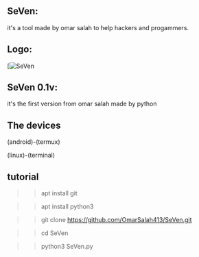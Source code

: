 ## SeVen:

it's a tool made by omar salah to help hackers and progammers.

## Logo:

[![SeVen](https://media.giphy.com/media/OAp6rhENsX8QganCZ2/giphy.gif)

## SeVen 0.1v:

it's the first version from omar salah made by python

## The devices

(android)-(termux)

(linux)-(terminal)

## tutorial

>>apt install git

>>apt install python3

>>git clone https://github.com/OmarSalah413/SeVen.git

>>cd SeVen

>>python3 SeVen.py
